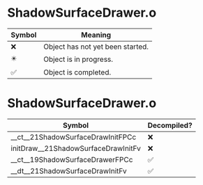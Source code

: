 # ShadowSurfaceDrawer.o
| Symbol | Meaning 
| ------------- | ------------- 
| :x: | Object has not yet been started. 
| :eight_pointed_black_star: | Object is in progress. 
| :white_check_mark: | Object is completed. 


# ShadowSurfaceDrawer.o
| Symbol | Decompiled? |
| ------------- | ------------- |
| __ct__21ShadowSurfaceDrawInitFPCc | :x: |
| initDraw__21ShadowSurfaceDrawInitFv | :x: |
| __ct__19ShadowSurfaceDrawerFPCc | :white_check_mark: |
| __dt__21ShadowSurfaceDrawInitFv | :white_check_mark: |
